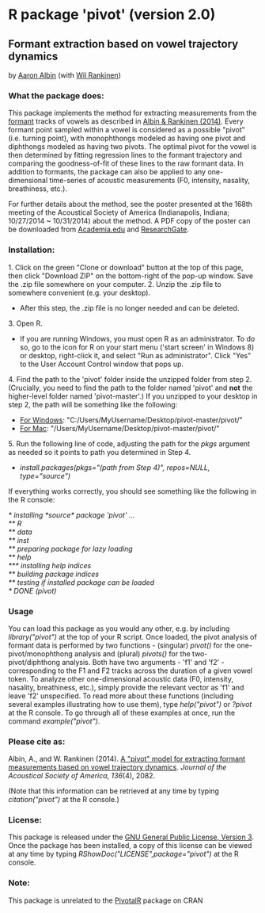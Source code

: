 <h1>R package 'pivot' (version 2.0)</h1>
<h2>Formant extraction based on vowel trajectory dynamics</h2>

<p>by <a href="http://www.aaronalbin.com/">Aaron Albin</a> (with <a href="http://www.ling.rochester.edu/wilrankinen/">Wil Rankinen</a>)</p>

<h3>What the package does:</h3>
<p>
	This package implements the method for extracting measurements from the <a href="http://en.wikipedia.org/wiki/Formant">formant</a> tracks of vowels as described in <a href="http://scitation.aip.org/content/asa/journal/jasa/136/4/10.1121/1.4899475">Albin & Rankinen (2014)</a>.
	Every formant point sampled within a vowel is considered as a possible "pivot" (i.e. turning point), with monophthongs modeled as having one pivot and diphthongs modeled as having two pivots.
	The optimal pivot for the vowel is then determined by fitting regression lines to the formant trajectory and comparing the goodness-of-fit of these lines to the raw formant data.
	In addition to formants, the package can also be applied to any one-dimensional time-series of acoustic measurements (F0, intensity, nasality, breathiness, etc.).
</p>
<p>
	For further details about the method, see the poster presented at the 168th meeting of the Acoustical Society of America (Indianapolis, Indiana; 10/27/2014 ~ 10/31/2014) about the method.
	A PDF copy of the poster can be downloaded from <a href="https://www.academia.edu/8975464/A_pivot_model_for_extracting_formant_measurements_based_on_vowel_trajectory_dynamics">Academia.edu</a> and <a href="https://www.researchgate.net/publication/267390239_A_pivot_model_for_extracting_formant_measurements_based_on_vowel_trajectory_dynamics">ResearchGate</a>.
</p>

<h3>Installation:</h3>
1. Click on the green "Clone or download" button at the top of this page, then click "Download ZIP" on the bottom-right of the pop-up window. Save the .zip file somewhere on your computer.
2. Unzip the .zip file to somewhere convenient (e.g. your desktop).
<ul>
	<li>After this step, the .zip file is no longer needed and can be deleted.</li>
</ul>
3. Open R.
<ul>
	<li>If you are running Windows, you must open R as an administrator. To do so, go to the icon for R on your start menu ('start screen' in Windows 8) or desktop, right-click it, and select "Run as administrator". Click "Yes" to the User Account Control window that pops up.</li>
</ul>
4. Find the path to the 'pivot' folder inside the unzipped folder from step 2. (Crucially, you need to find the path to the folder named 'pivot' and <b>not</b> the higher-level folder named 'pivot-master'.) If you unzipped to your desktop in step 2, the path will be something like the following:
<ul>
	<li><u>For Windows</u>: "C:/Users/MyUsername/Desktop/pivot-master/pivot/"</li>
	<li><u>For Mac</u>: "/Users/MyUsername/Desktop/pivot-master/pivot/"</li>
</ul>
5. Run the following line of code, adjusting the path for the <i>pkgs</i> argument as needed so it points to path you determined in Step 4.
<ul>
	<li><i>install.packages(pkgs="(path from Step 4)", repos=NULL, type="source")</i></li>
</ul>

<p>If everything works correctly, you should see something like the following in the R console:</p>

<p><i>
	* installing *source* package 'pivot' ...<br/>
	** R<br/>
	** data<br/>
	** inst<br/>
	** preparing package for lazy loading<br/>
	** help<br/>
	*** installing help indices<br/>
	** building package indices<br/>
	** testing if installed package can be loaded<br/>
	* DONE (pivot)
</i></p>

<h3>Usage</h3>
<p>
You can load this package as you would any other, e.g. by including <i>library("pivot")</i> at the top of your R script.
Once loaded, the pivot analysis of formant data is performed by two functions - (singular) <i>pivot()</i> for the one-pivot/monophthong analysis and (plural) <i>pivots()</i> for the two-pivot/diphthong analysis.
Both have two arguments - 'f1' and 'f2' - corresponding to the F1 and F2 tracks across the duration of a given vowel token.
To analyze other one-dimensional acoustic data (F0, intensity, nasality, breathiness, etc.), simply provide the relevant vector as 'f1' and leave 'f2' unspecified.
To read more about these functions (including several examples illustrating how to use them), type <i>help("pivot")</i> or <i>?pivot</i> at the R console.
To go through all of these examples at once, run the command <i>example("pivot")</i>.
</p>

<h3>Please cite as:</h3>
<p>
	Albin, A., and W. Rankinen (2014). <a href="http://scitation.aip.org/content/asa/journal/jasa/136/4/10.1121/1.4899475">A "pivot" model for extracting formant measurements based on vowel trajectory dynamics</a>. <i>Journal of the Acoustical Society of America</i>, <i>136</i>(4), 2082.
</p>
<p>(Note that this information can be retrieved at any time by typing <i>citation("pivot")</i> at the R console.)</p>

<h3>License:</h3>
<p>This package is released under the <a href="http://www.gnu.org/copyleft/gpl.html">GNU General Public License, Version 3</a>. Once the package has been installed, a copy of this license can be viewed at any time by typing <i>RShowDoc("LICENSE",package="pivot")</i> at the R console.</p>

<h3>Note:</h3>
<p>This package is unrelated to the <a href="http://cran.r-project.org/web/packages/PivotalR/index.html">PivotalR</a> package on CRAN</p>
